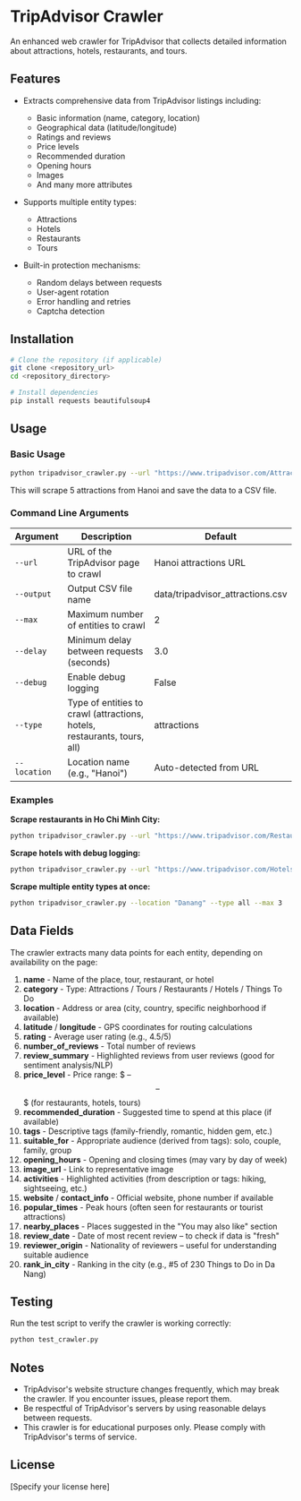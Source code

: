 # TripAdvisor Crawler

An enhanced web crawler for TripAdvisor that collects detailed information about attractions, hotels, restaurants, and tours.

## Features

- Extracts comprehensive data from TripAdvisor listings including:

  - Basic information (name, category, location)
  - Geographical data (latitude/longitude)
  - Ratings and reviews
  - Price levels
  - Recommended duration
  - Opening hours
  - Images
  - And many more attributes

- Supports multiple entity types:

  - Attractions
  - Hotels
  - Restaurants
  - Tours

- Built-in protection mechanisms:
  - Random delays between requests
  - User-agent rotation
  - Error handling and retries
  - Captcha detection

## Installation

```bash
# Clone the repository (if applicable)
git clone <repository_url>
cd <repository_directory>

# Install dependencies
pip install requests beautifulsoup4
```

## Usage

### Basic Usage

```bash
python tripadvisor_crawler.py --url "https://www.tripadvisor.com/Attractions-g293924-Activities-Hanoi.html" --max 5
```

This will scrape 5 attractions from Hanoi and save the data to a CSV file.

### Command Line Arguments

| Argument     | Description                                                              | Default                          |
| ------------ | ------------------------------------------------------------------------ | -------------------------------- |
| `--url`      | URL of the TripAdvisor page to crawl                                     | Hanoi attractions URL            |
| `--output`   | Output CSV file name                                                     | data/tripadvisor_attractions.csv |
| `--max`      | Maximum number of entities to crawl                                      | 2                                |
| `--delay`    | Minimum delay between requests (seconds)                                 | 3.0                              |
| `--debug`    | Enable debug logging                                                     | False                            |
| `--type`     | Type of entities to crawl (attractions, hotels, restaurants, tours, all) | attractions                      |
| `--location` | Location name (e.g., "Hanoi")                                            | Auto-detected from URL           |

### Examples

**Scrape restaurants in Ho Chi Minh City:**

```bash
python tripadvisor_crawler.py --url "https://www.tripadvisor.com/Restaurants-g293925-Ho_Chi_Minh_City.html" --type restaurants --max 10
```

**Scrape hotels with debug logging:**

```bash
python tripadvisor_crawler.py --url "https://www.tripadvisor.com/Hotels-g293924-Hanoi-Hotels.html" --type hotels --debug --max 5
```

**Scrape multiple entity types at once:**

```bash
python tripadvisor_crawler.py --location "Danang" --type all --max 3
```

## Data Fields

The crawler extracts many data points for each entity, depending on availability on the page:

1. **name** - Name of the place, tour, restaurant, or hotel
2. **category** - Type: Attractions / Tours / Restaurants / Hotels / Things To Do
3. **location** - Address or area (city, country, specific neighborhood if available)
4. **latitude** / **longitude** - GPS coordinates for routing calculations
5. **rating** - Average user rating (e.g., 4.5/5)
6. **number_of_reviews** - Total number of reviews
7. **review_summary** - Highlighted reviews from user reviews (good for sentiment analysis/NLP)
8. **price_level** - Price range: $ – $$ – $$$ (for restaurants, hotels, tours)
9. **recommended_duration** - Suggested time to spend at this place (if available)
10. **tags** - Descriptive tags (family-friendly, romantic, hidden gem, etc.)
11. **suitable_for** - Appropriate audience (derived from tags): solo, couple, family, group
12. **opening_hours** - Opening and closing times (may vary by day of week)
13. **image_url** - Link to representative image
14. **activities** - Highlighted activities (from description or tags: hiking, sightseeing, etc.)
15. **website** / **contact_info** - Official website, phone number if available
16. **popular_times** - Peak hours (often seen for restaurants or tourist attractions)
17. **nearby_places** - Places suggested in the "You may also like" section
18. **review_date** - Date of most recent review – to check if data is "fresh"
19. **reviewer_origin** - Nationality of reviewers – useful for understanding suitable audience
20. **rank_in_city** - Ranking in the city (e.g., #5 of 230 Things to Do in Da Nang)

## Testing

Run the test script to verify the crawler is working correctly:

```bash
python test_crawler.py
```

## Notes

- TripAdvisor's website structure changes frequently, which may break the crawler. If you encounter issues, please report them.
- Be respectful of TripAdvisor's servers by using reasonable delays between requests.
- This crawler is for educational purposes only. Please comply with TripAdvisor's terms of service.

## License

[Specify your license here]
